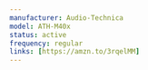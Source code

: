 ```yaml
---
manufacturer: Audio-Technica
model: ATH-M40x
status: active
frequency: regular
links: [https://amzn.to/3rqelMM]
---
```

